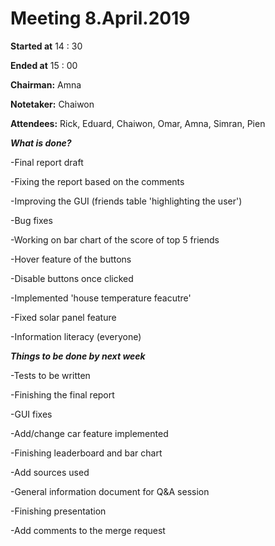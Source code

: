# Meeting 8.April.2019


**Started at** 14 : 30

**Ended at** 15 : 00

**Chairman:** Amna

**Notetaker:** Chaiwon

**Attendees:** Rick, Eduard, Chaiwon, Omar, Amna, Simran, Pien

***What is done?***


-Final report draft

-Fixing the report based on the comments

-Improving the GUI (friends table 'highlighting the user')

-Bug fixes

-Working on bar chart of the score of top 5 friends

-Hover feature of the buttons

-Disable buttons once clicked

-Implemented 'house temperature feacutre'

-Fixed solar panel feature

-Information literacy (everyone)

***Things to be done by next week***

-Tests to be written

-Finishing the final report

-GUI fixes

-Add/change car feature implemented

-Finishing leaderboard and bar chart

-Add sources used

-General information document for Q&A session

-Finishing presentation

-Add comments to the merge request